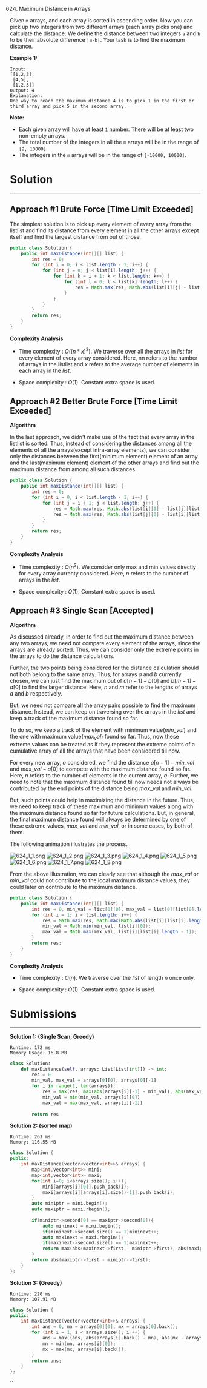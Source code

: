 624. Maximum Distance in Arrays

Given `m` arrays, and each array is sorted in ascending order. Now you can pick up two integers from two different arrays (each array picks one) and calculate the distance. We define the distance between two integers `a` and `b` to be their absolute difference `|a-b|`. Your task is to find the maximum distance.

**Example 1:**
```
Input: 
[[1,2,3],
 [4,5],
 [1,2,3]]
Output: 4
Explanation: 
One way to reach the maximum distance 4 is to pick 1 in the first or third array and pick 5 in the second array.
```

**Note:**

* Each given array will have at least `1` number. There will be at least two non-empty arrays.
* The total number of the integers in all the `m` arrays will be in the range of `[2, 10000]`.
* The integers in the `m` arrays will be in the range of `[-10000, 10000]`.

# Solution
---
## Approach #1 Brute Force [Time Limit Exceeded]
The simplest solution is to pick up every element of every array from the listlist and find its distance from every element in all the other arrays except itself and find the largest distance from out of those.

```java
public class Solution {
    public int maxDistance(int[][] list) {
        int res = 0;
        for (int i = 0; i < list.length - 1; i++) {
            for (int j = 0; j < list[i].length; j++) {
                for (int k = i + 1; k < list.length; k++) {
                    for (int l = 0; l < list[k].length; l++) {
                        res = Math.max(res, Math.abs(list[i][j] - list[k][l]));
                    }
                }
            }
        }
        return res;
    }
}
```

**Complexity Analysis**

* Time complexity : $O((n*x)^2)$. We traverse over all the arrays in $list$ for every element of every array considered. Here, nn refers to the number of arrays in the listlist and $x$ refers to the average number of elements in each array in the $list$.

* Space complexity : $O(1)$. Constant extra space is used.

## Approach #2 Better Brute Force [Time Limit Exceeded]
**Algorithm**

In the last approach, we didn't make use of the fact that every array in the listlist is sorted. Thus, instead of considering the distances among all the elements of all the arrays(except intra-array elements), we can consider only the distances between the first(minimum element) element of an array and the last(maximum element) element of the other arrays and find out the maximum distance from among all such distances.

```java
public class Solution {
    public int maxDistance(int[][] list) {
        int res = 0;
        for (int i = 0; i < list.length - 1; i++) {
            for (int j = i + 1; j < list.length; j++) {
                res = Math.max(res, Math.abs(list[i][0] - list[j][list[j].length - 1]));
                res = Math.max(res, Math.abs(list[j][0] - list[i][list[i].length - 1]));
            }
        }
        return res;
    }
}
```

**Complexity Analysis**

* Time complexity : $O(n^2)$. We consider only max and min values directly for every array currenty considered. Here, $n$ refers to the number of arrays in the $list$.

* Space complexity : $O(1)$. Constant extra space is used.

## Approach #3 Single Scan [Accepted]
**Algorithm**

As discussed already, in order to find out the maximum distance between any two arrays, we need not compare every element of the arrays, since the arrays are already sorted. Thus, we can consider only the extreme points in the arrays to do the distance calculations.

Further, the two points being considered for the distance calculation should not both belong to the same array. Thus, for arrays $a$ and $b$ currently chosen, we can just find the maximum out of $a[n-1]-b[0]$ and $b[m-1]-a[0]$ to find the larger distance. Here, $n$ and $m$ refer to the lengths of arrays $a$ and $b$ respectively.

But, we need not compare all the array pairs possible to find the maximum distance. Instead, we can keep on traversing over the arrays in the $list$ and keep a track of the maximum distance found so far.

To do so, we keep a track of the element with minimum value($min\_val$) and the one with maximum value($max_val$) found so far. Thus, now these extreme values can be treated as if they represent the extreme points of a cumulative array of all the arrays that have been considered till now.

For every new array, $a$ considered, we find the distance $a[n-1]-min\_val$ and $max\_val - a[0]$ to compete with the maximum distance found so far. Here, $n$ refers to the number of elements in the current array, $a$. Further, we need to note that the maximum distance found till now needs not always be contributed by the end points of the distance being $max\_val$ and $min\_val$.

But, such points could help in maximizing the distance in the future. Thus, we need to keep track of these maximum and minimum values along with the maximum distance found so far for future calculations. But, in general, the final maximum distance found will always be determined by one of these extreme values, $max\_val$ and $min\_val$, or in some cases, by both of them.

The following animation illustrates the process.

![624_1_1.png](img/624_1_1.png)
![624_1_2.png](img/624_1_2.png)
![624_1_3.png](img/624_1_3.png)
![624_1_4.png](img/624_1_4.png)
![624_1_5.png](img/624_1_5.png)
![624_1_6.png](img/624_1_6.png)
![624_1_7.png](img/624_1_7.png)
![624_1_8.png](img/624_1_8.png)

From the above illustration, we can clearly see that although the $max\_val$ or $min\_val$ could not contribute to the local maximum distance values, they could later on contribute to the maximum distance.

```java
public class Solution {
    public int maxDistance(int[][] list) {
        int res = 0, min_val = list[0][0], max_val = list[0][list[0].length - 1];
        for (int i = 1; i < list.length; i++) {
            res = Math.max(res, Math.max(Math.abs(list[i][list[i].length - 1] - min_val), Math.abs(max_val - list[i][0])));
            min_val = Math.min(min_val, list[i][0]);
            max_val = Math.max(max_val, list[i][list[i].length - 1]);
        }
        return res;
    }
}
```

**Complexity Analysis**
* Time complexity : $O(n)$. We traverse over the $list$ of length $n$ once only.

* Space complexity : $O(1)$. Constant extra space is used.

# Submissions
---
**Solution 1: (Single Scan, Greedy)**
```
Runtime: 172 ms
Memory Usage: 16.8 MB
```
```python
class Solution:
    def maxDistance(self, arrays: List[List[int]]) -> int:
        res = 0
        min_val, max_val = arrays[0][0], arrays[0][-1]
        for i in range(1, len(arrays)):
            res = max(res, max(abs(arrays[i][-1] - min_val), abs(max_val - arrays[i][0])))
            min_val = min(min_val, arrays[i][0])
            max_val = max(max_val, arrays[i][-1])
                                         
        return res
```

**Solution 2: (sorted map)**
```
Runtime: 261 ms
Memory: 116.55 MB
```
```c++
class Solution {
public:
    int maxDistance(vector<vector<int>>& arrays) {
        map<int,vector<int>> mini;
        map<int,vector<int>> maxi;
        for(int i=0; i<arrays.size(); i++){
            mini[arrays[i][0]].push_back(i);
            maxi[arrays[i][arrays[i].size()-1]].push_back(i);
        }
        auto miniptr = mini.begin();
        auto maxiptr = maxi.rbegin();
        
        if(miniptr->second[0] == maxiptr->second[0]){
            auto mininext = mini.begin();
            if(mininext->second.size() == 1)mininext++;
            auto maxinext = maxi.rbegin();
            if(maxinext->second.size() == 1)maxinext++;
            return max(abs(maxinext->first - miniptr->first), abs(maxiptr->first - mininext->first));
        }
        return abs(maxiptr->first - miniptr->first);
    }
};
```

**Solution 3: (Greedy)**
```
Runtime: 220 ms
Memory: 107.91 MB
```
```c++
class Solution {
public:
    int maxDistance(vector<vector<int>>& arrays) {
        int ans = 0, mn = arrays[0][0], mx = arrays[0].back();
        for (int i = 1; i < arrays.size(); i ++) {
            ans = max({ans, abs(arrays[i].back() - mn), abs(mx - arrays[i][0])});
            mn = min(mn, arrays[i][0]);
            mx = max(mx, arrays[i].back());
        }
        return ans;
    }
};
```
``
